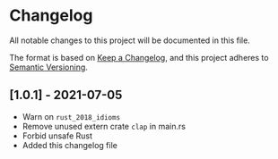 # Changelog
All notable changes to this project will be documented in this file.

The format is based on [Keep a Changelog](https://keepachangelog.com/en/1.0.0/), and this project adheres to [Semantic Versioning](https://semver.org/spec/v2.0.0.html).

## [1.0.1] - 2021-07-05
- Warn on `rust_2018_idioms`
- Remove unused extern crate `clap` in main.rs
- Forbid unsafe Rust
- Added this changelog file

